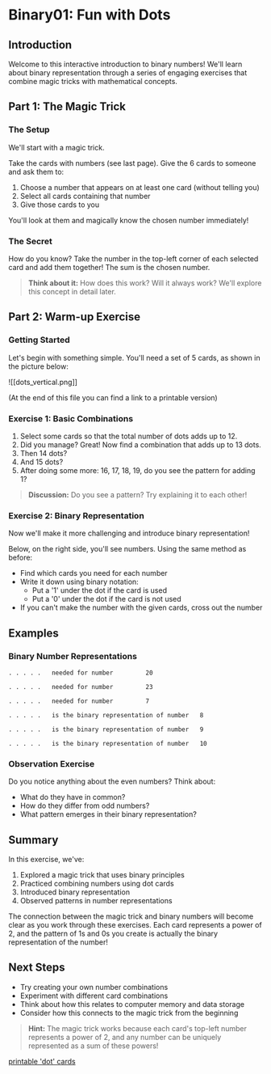 # Binary01: Fun with Dots

## Introduction

Welcome to this interactive introduction to binary numbers! We'll learn about binary representation through a series of engaging exercises that combine magic tricks with mathematical concepts.

## Part 1: The Magic Trick

### The Setup
We'll start with a magic trick.

Take the cards with numbers (see last page). Give the 6 cards to someone and ask them to:
1. Choose a number that appears on at least one card (without telling you)
2. Select all cards containing that number
3. Give those cards to you

You'll look at them and magically know the chosen number immediately!

### The Secret
How do you know? Take the number in the top-left corner of each selected card and add them together! The sum is the chosen number. 

> **Think about it:** How does this work? Will it always work? We'll explore this concept in detail later.

## Part 2: Warm-up Exercise

### Getting Started
Let's begin with something simple. You'll need a set of 5 cards, as shown in the picture below:

![[dots_vertical.png]]

(At the end of this file you can find a link to a printable version) 

### Exercise 1: Basic Combinations
1. Select some cards so that the total number of dots adds up to 12.
2. Did you manage? Great! Now find a combination that adds up to 13 dots.
3. Then 14 dots?
4. And 15 dots?
5. After doing some more: 16, 17, 18, 19, do you see the pattern for adding 1? 

> **Discussion:** Do you see a pattern? Try explaining it to each other!

### Exercise 2: Binary Representation
Now we'll make it more challenging and introduce binary representation!

Below, on the right side, you'll see numbers. Using the same method as before:
- Find which cards you need for each number
- Write it down using binary notation:
  - Put a '1' under the dot if the card is used
  - Put a '0' under the dot if the card is not used
- If you can't make the number with the given cards, cross out the number

## Examples

### Binary Number Representations

```
. . . . .   needed for number         20

. . . . .   needed for number         23

. . . . .   needed for number         7

. . . . .   is the binary representation of number   8

. . . . .   is the binary representation of number   9

. . . . .   is the binary representation of number   10
```

### Observation Exercise
Do you notice anything about the even numbers? Think about:
- What do they have in common?
- How do they differ from odd numbers?
- What pattern emerges in their binary representation?

## Summary

In this exercise, we've:
1. Explored a magic trick that uses binary principles
2. Practiced combining numbers using dot cards
3. Introduced binary representation
4. Observed patterns in number representations

The connection between the magic trick and binary numbers will become clear as you work through these exercises. Each card represents a power of 2, and the pattern of 1s and 0s you create is actually the binary representation of the number!

## Next Steps
- Try creating your own number combinations
- Experiment with different card combinations
- Think about how this relates to computer memory and data storage
- Consider how this connects to the magic trick from the beginning

> **Hint:** The magic trick works because each card's top-left number represents a power of 2, and any number can be uniquely represented as a sum of these powers!



[printable 'dot' cards](binary01.prn.pdf)